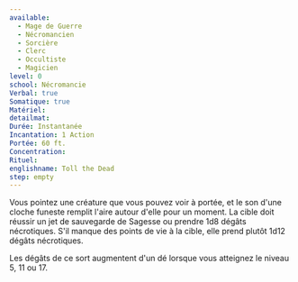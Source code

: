 ```yaml
---
available:
  - Mage de Guerre
  - Nécromancien
  - Sorcière
  - Clerc
  - Occultiste
  - Magicien
level: 0
school: Nécromancie
Verbal: true
Somatique: true
Matériel:
detailmat:
Durée: Instantanée
Incantation: 1 Action
Portée: 60 ft.
Concentration:
Rituel:
englishname: Toll the Dead
step: empty
---
```

Vous pointez une créature que vous pouvez voir à portée, et le son d'une cloche funeste remplit l'aire autour d'elle pour un moment. La cible doit réussir un jet de sauvegarde de Sagesse ou prendre 1d8 dégâts nécrotiques. S'il manque des points de vie à la cible, elle prend plutôt 1d12 dégâts nécrotiques.

Les dégâts de ce sort augmentent d'un dé lorsque vous atteignez le niveau 5, 11 ou 17.